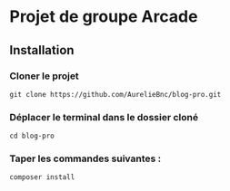 # Projet de groupe Arcade

## Installation

### Cloner le projet

```
git clone https://github.com/AurelieBnc/blog-pro.git
```
### Déplacer le terminal dans le dossier cloné
```
cd blog-pro
```

### Taper les commandes suivantes :
```
composer install
```
